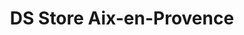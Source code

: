 ---
title: "DS Store Aix-en-Provence"
url: /aix-en-provence/ds-store-aix-en-provence/
shop: Autohaus
---